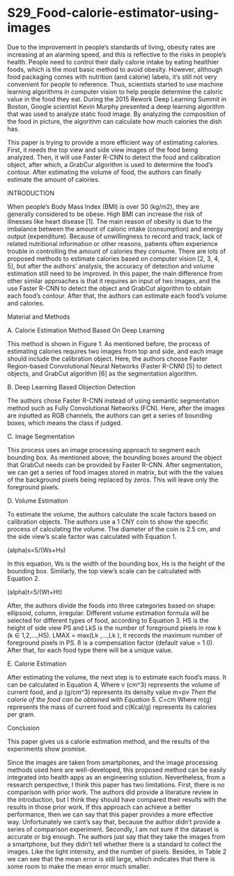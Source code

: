 # S29_Food-calorie-estimator-using-images

Due to the improvement in people’s standards of living, obesity rates are increasing at an alarming speed, and this is reflective to the risks in people’s health. People need to control their daily calorie intake by eating healthier foods, which is the most basic method to avoid obesity. However, although food packaging comes with nutrition (and calorie) labels, it’s still not very convenient for people to reference. Thus, scientists started to use machine learning algorithms in computer vision to help people determine the caloric value in the food they eat. During the 2015 Rework Deep Learning Summit in Boston, Google scientist Kevin Murphy presented a deep learning algorithm that was used to analyze static food image. By analyzing the composition of the food in picture, the algorithm can calculate how much calories the dish has.

This paper is trying to provide a more efficient way of estimating calories. First, it needs the top view and side view images of the food being analyzed. Then, it will use Faster R-CNN to detect the food and calibration object, after which, a GrabCur algorithm is used to determine the food’s contour. After estimating the volume of food, the authors can finally estimate the amount of calories.

INTRODUCTION

When people’s Body Mass Index (BMI) is over 30 (kg/m2), they are generally considered to be obese. High BMI can increase the risk of illnesses like heart disease [1]. The main reason of obesity is due to the imbalance between the amount of caloric intake (consumption) and energy output (expenditure). Because of unwillingness to record and track, lack of related nutritional information or other reasons, patients often experience trouble in controlling the amount of calories they consume. There are lots of proposed methods to estimate calories based on computer vision [2, 3, 4, 5], but after the authors’ analysis, the accuracy of detection and volume estimation still need to be improved. In this paper, the main difference from other similar approaches is that it requires an input of two images, and the use Faster R-CNN to detect the object and GrabCut algorithm to obtain each food’s contour. After that, the authors can estimate each food’s volume and calories.

Material and Methods

A. Calorie Estimation Method Based On Deep Learning

This method is shown in Figure 1. As mentioned before, the process of estimating calories requires two images from top and side, and each image should include the calibration object. Here, the authors choose Faster Region-based Convolutional Neural Networks (Faster R-CNN) [5] to detect objects, and GrabCut algorithm [6] as the segmentation algorithm.

B. Deep Learning Based Objection Detection

The authors chose Faster R-CNN instead of using semantic segmentation method such as Fully Convolutional Networks (FCN). Here, after the images are inputted as RGB channels, the authors can get a series of bounding boxes, which means the class if judged.

C. Image Segmentation

This process uses an image processing approach to segment each bounding box. As mentioned above, the bounding boxes around the object that GrabCut needs can be provided by Faster R-CNN. After segmentation, we can get a series of food images stored in matrix, but with the the values of the background pixels being replaced by zeros. This will leave only the foreground pixels.

D. Volume Estimation

To estimate the volume, the authors calculate the scale factors based on calibration objects. The authors use a 1 CNY coin to show the specific process of calculating the volume. The diameter of the coin is 2.5 cm, and the side view’s scale factor was calculated with Equation 1.

(alpha)s=5/(Ws+Hs)

In this equation, Ws is the width of the bounding box, Hs is the height of the bounding box. Similarly, the top view’s scale can be calculated with Equation 2.

(alpha)t=5/(Wt+Ht)

After, the authors divide the foods into three categories based on shape: ellipsoid, column, irregular. Different volume estimation formula will be selected for different types of food, according to Equation 3. HS is the height of side view PS and LkS is the number of foreground pixels in row k (k ∈ 1,2,…,HS). LMAX = max(Lk ,…,Lk ), it records the maximum number of foreground pixels in PS. ß is a compensation factor (default value = 1.0). After that, for each food type there will be a unique value.

E. Calorie Estimation

After estimating the volume, the next step is to estimate each food’s mass. It can be calculated in Equation 4, Where v (cm^3) represents the volume of current food, and ρ (g/cm^3) represents its density value
m=p*v
Then the calorie of the food can be obtained with Equation 5.
C=c*m
Where m(g) represents the mass of current food and c(Kcal/g) represents its calories per gram.

Conclusion

This paper gives us a calorie estimation method, and the results of the experiments show promise.

Since the images are taken from smartphones, and the image processing methods used here are well-developed, this proposed method can be easily integrated into health apps as an engineering solution. Nevertheless, from a research perspective, I think this paper has two limitations. First, there is no comparison with prior work. The authors did provide a literature review in the introduction, but I think they should have compared their results with the results in those prior work. If this approach can achieve a better performance, then we can say that this paper provides a more effective way. Unfortunately we cant’s say that, because the author didn’t provide a series of comparison experiment. Secondly, I am not sure if the dataset is accurate or big enough. The authors just say that they take the images from a smartphone, but they didn’t tell whether there is a standard to collect the images. Like the light intensity, and the number of pixels. Besides, in Table 2 we can see that the mean error is still large, which indicates that there is some room to make the mean error much smaller.
